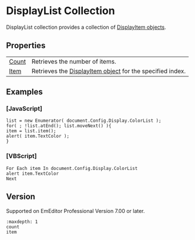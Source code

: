 # DisplayList Collection

DisplayList collection provides a collection of [DisplayItem objects](../display_item/index).

## Properties

|     |     |
| --- | --- |
|[Count](count) | Retrieves the number of items. |
|[Item](item) | Retrieves the [DisplayItem object](../display_item/index) for the specified index. |

## Examples

### \[JavaScript\]

```
list = new Enumerator( document.Config.Display.ColorList );
for( ; !list.atEnd(); list.moveNext() ){
item = list.item();
alert( item.TextColor );
}
```

### \[VBScript\]

```
For Each item In document.Config.Display.ColorList
alert item.TextColor
Next
```

## Version

Supported on EmEditor Professional Version 7.00 or later.


```{toctree}
:maxdepth: 1
count
item
```
